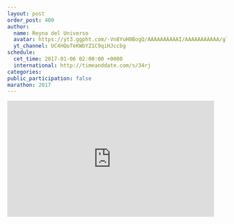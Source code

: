```yaml
---
layout: post
order_post: 400
author:
  name: Reyna del Universo
  avatar: https://yt3.ggpht.com/-Vn8YuH0BogQ/AAAAAAAAAAI/AAAAAAAAAAA/gl7vg4gTg2w/s88-c-k-no-mo-rj-c0xffffff/photo.jpg
  yt_channel: UC4HQoTeKWbYZ1C9qiHJccbg
schedule:
  cet_time: 2017-01-06 02:00:00 +0000
  international: http://timeanddate.com/s/34rj
categories:
public_participation: false
marathon: 2017
---
```

<iframe width="475" height="267" src="https://www.youtube.com/embed/OF_tE2E7h2E" frameborder="0" allowfullscreen></iframe>
